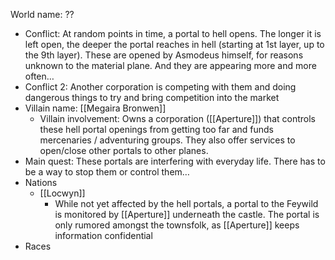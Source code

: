 World name: ??
- Conflict: At random points in time, a portal to hell opens. The longer it is left open, the deeper the portal reaches in hell (starting at 1st layer, up to the 9th layer). These are opened by Asmodeus himself, for reasons unknown to the material plane. And they are appearing more and more often…
- Conflict 2: Another corporation is competing with them and doing dangerous things to try and bring competition into the market
- Villain name: [[Megaira Bronwen]]
	- Villain involvement: Owns a corporation ([[Aperture]]) that controls these hell portal openings from getting too far and funds mercenaries / adventuring groups. They also offer services to open/close other portals to other planes.
- Main quest: These portals are interfering with everyday life. There has to be a way to stop them or control them…
- Nations
	- [[Locwyn]]
		- While not yet affected by the hell portals, a portal to the Feywild is monitored by [[Aperture]] underneath the castle. The portal is only rumored amongst the townsfolk, as [[Aperture]] keeps information confidential
- Races
